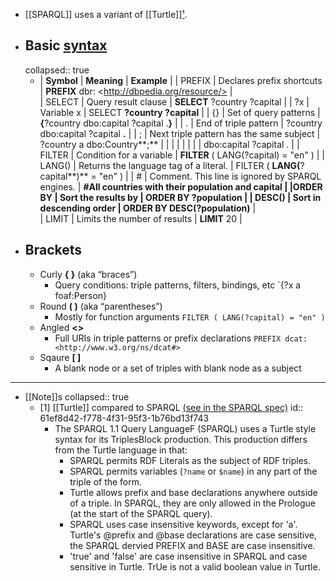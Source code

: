 - [[SPARQL]] uses a variant of [[Turtle]][¹](((61ef8d42-f778-4f31-95f3-1b76bd13f743))).
- ## Basic [syntax]([[Syntax]])
  collapsed:: true
	- | **Symbol** | **Meaning**                                      | **Example**                                           |
	  | PREFIX     | Declares prefix shortcuts                        | **PREFIX** dbr: \<http://dbpedia.org/resource/> |      
	  | SELECT     | Query result clause                              | **SELECT** ?country ?capital                          |
	  | ?x         | Variable x                                       | SELECT **?country ?capital**                          |
	  | {}         | Set of query patterns                            | **{**?country dbo:capital ?capital .**}**             |
	  | .          | End of triple pattern                            | ?country dbo:capital ?capital **.**                   |
	  | ;          | Next triple pattern has the same subject         | ?country a dbo:Country**;**                           |
	  |            |                                                  |                                                       |
	  |            |                                                  | dbo:capital ?capital .                                |
	  | FILTER     | Condition for a variable                         | **FILTER** ( LANG(?capital) = \"en\" )                |
	  | LANG()     | Returns the language tag of a literal.           | FILTER ( **LANG(**?capital**)** = \"en\" )            |
	  | \#         | Comment. This line is ignored by SPARQL engines. | **\#**All countries with their population and capital |
	  |ORDER BY   | Sort the results by                              | **ORDER BY** ?population                              |
	  | DESC()     | Sort in descending order                         | ORDER BY **DESC(**?population**)**      |              
	  | LIMIT      | Limits the number of results                     | **LIMIT** 20                                          |
- ## Brackets
	- Curly **{ }** (aka “braces”)
		- Query conditions: triple patterns, filters, bindings, etc
		  `{?x a foaf:Person}
	- Round **( )** (aka “parentheses”)
		- Mostly for function arguments
		  `FILTER ( LANG(?capital) = "en" )`
	- Angled  **<>**
		- Full URIs in triple patterns or prefix declarations
		  `PREFIX dcat: <http://www.w3.org/ns/dcat#>`
	- Sqaure  **[ ]**
		- A blank node or a set of triples with blank node as a subject
- ---
- [[Note]]s
  collapsed:: true
	- [1] [[Turtle]] compared to SPARQL [(see in the SPARQL spec)](https://www.w3.org/TR/2014/REC-turtle-20140225/#sec-diff-sparql)
	  id:: 61ef8d42-f778-4f31-95f3-1b76bd13f743
		- The SPARQL 1.1 Query LanguageF (SPARQL) uses a Turtle style syntax for its TriplesBlock production. This production differs from the Turtle language in that:
			- SPARQL permits RDF Literals as the subject of RDF triples.
			- SPARQL permits variables (`?name` or `$name`) in any part of the triple of the form.
			- Turtle allows prefix and base declarations anywhere outside of a triple. In SPARQL, they are only allowed in the Prologue (at the start of the SPARQL query).
			- SPARQL uses case insensitive keywords, except for 'a'. Turtle's @prefix and @base declarations are case sensitive, the SPARQL dervied PREFIX and BASE are case insensitive.
			- 'true' and 'false' are case insensitive in SPARQL and case sensitive in Turtle. TrUe is not a valid boolean value in Turtle.